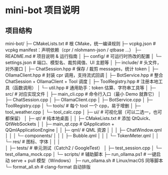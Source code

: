 # mini-bot 项目说明

## 项目结构

mini-bot/
├─ CMakeLists.txt          # 根 CMake，统一编译规则
├─ vcpkg.json              # vcpkg manifest：声明依赖（cpr / nlohmann-json / qtbase …）
├─ README.md               # 项目说明 & 运行指南
│
├─ config/                 # 可运行时热改的配置
│  └─ settings.json        # 端口、模型名、裁剪阈值、UI 主题等
│
├─ include/                # 头文件，对外接口
│  ├─ ChatSession.hpp      # 保存 / 裁剪 messages，统计 token
│  ├─ OllamaClient.hpp     # 封装 cpr 调用，支持流式回调
│  ├─ BotService.hpp       # 整合 ChatSession + OllamaClient + Tool 调度
│  ├─ ToolRegistry.hpp     # 注册本地工具（函数调用）
│  └─ util.hpp             # 通用助手：token 估算、字符串工具等
│
├─ src/                    # 对应实现文件
│  ├─ main_cli.cpp         # 命令行入口（最小 Demo 就靠它）
│  ├─ ChatSession.cpp
│  ├─ OllamaClient.cpp
│  ├─ BotService.cpp
│  ├─ ToolRegistry.cpp
│  └─ tools/               # 每个 tool 一个 cpp，易于增删
│     ├─ tool_weather.cpp
│     └─ tool_calc.cpp
│
├─ ui/                     # 可视化层（可以二选一，也可都保留）
│  ├─ qt/                  # 纯本地桌面
│  │  ├─ CMakeLists.txt    # 添加 QtQuick、QtWebSockets
│  │  ├─ main_qt.cpp       # QApplication + QQmlApplicationEngine
│  │  ├─ qml/              # QML 资源
│  │  │  ├─ ChatWindow.qml
│  │  │  └─ components/
│  │  │     ├─ Bubble.qml
│  │  │     └─ TokenMeter.qml
│  │  └─ res/              # 图标、字体
│  │
│  
│
├─ tests/                  # 单元测试（Catch2 / GoogleTest）
│  ├─ test_session.cpp
│  └─ test_ollama_mock.cpp
│
└─ scripts/                # 辅助脚本
   ├─ run_ollama.ps1       # 一键启动 serve + pull 模型（Windows）
   ├─ run_ollama.sh        # Linux/macOS 同等脚本
   └─ format_all.sh        # clang-format 自动排版
